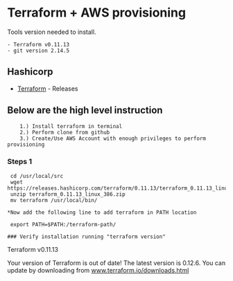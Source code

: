 # Terraform +  AWS provisioning

Tools version needed to install. 
```
- Terraform v0.11.13
- git version 2.14.5 
```
## Hashicorp 

* [Terraform](https://releases.hashicorp.com/terraform/) - Releases


## Below are the high level instruction
```
	1.) Install terraform in terminal 
	2.) Perform clone from github 
	3.) Create/Use AWS Account with enough privileges to perform provisioning
```

### Steps 1
```
 cd /usr/local/src
 wget https://releases.hashicorp.com/terraform/0.11.13/terraform_0.11.13_linux_386.zip
 unzip terraform_0.11.13_linux_386.zip
 mv terraform /usr/local/bin/

*Now add the following line to add terraform in PATH location

 export PATH=$PATH:/terraform-path/

### Verify installation running "terraform version"

```
Terraform v0.11.13

Your version of Terraform is out of date! The latest version
is 0.12.6. You can update by downloading from www.terraform.io/downloads.html
```
  
```


